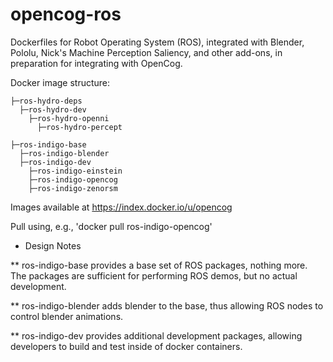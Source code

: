opencog-ros
===========

Dockerfiles for Robot Operating System (ROS), integrated with Blender, Pololu,
Nick's Machine Perception Saliency, and other add-ons, in preparation for
integrating with OpenCog.

Docker image structure:

    ├─ros-hydro-deps
      ├─ros-hydro-dev
        ├─ros-hydro-openni
          ├─ros-hydro-percept

    ├─ros-indigo-base
      ├─ros-indigo-blender
      ├─ros-indigo-dev
        ├─ros-indigo-einstein
        ├─ros-indigo-opencog
        ├─ros-indigo-zenorsm

Images available at https://index.docker.io/u/opencog 

Pull using, e.g., 'docker pull ros-indigo-opencog'

* Design Notes

** ros-indigo-base provides a base set of ROS packages, nothing more.
   The packages are sufficient for performing ROS demos, but no actual
   development.

** ros-indigo-blender adds blender to the base, thus allowing ROS nodes
   to control blender animations.

** ros-indigo-dev provides additional development packages, allowing
   developers to build and test inside of docker containers.

